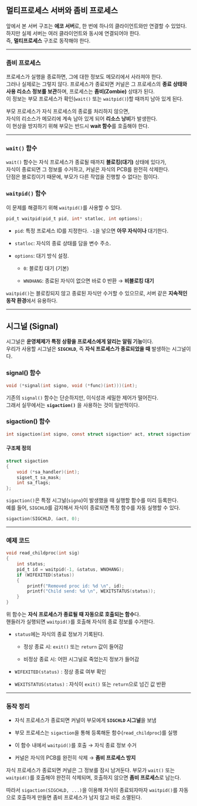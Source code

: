 
## 멀티프로세스 서버와 좀비 프로세스

앞에서 본 서버 구조는 **에코 서버**로, 한 번에 하나의 클라이언트와만 연결할 수 있었다.  
하지만 실제 서버는 여러 클라이언트와 동시에 연결되어야 한다.  
즉, **멀티프로세스** 구조로 동작해야 한다.

---

### 좀비 프로세스

프로세스가 실행을 종료하면, 그에 대한 정보도 메모리에서 사라져야 한다.  
그러나 실제로는 그렇지 않다. 프로세스가 종료되면 커널은 그 프로세스의 **종료 상태와 사용 리소스 정보를 보관**하며, 프로세스는 **좀비(Zombie)** 상태가 된다.  
이 정보는 부모 프로세스가 확인(`wait()` 또는 `waitpid()`)할 때까지 남아 있게 된다.

부모 프로세스가 자식 프로세스의 종료를 처리하지 않으면,  
자식의 리소스가 메모리에 계속 남아 있게 되어 **리소스 낭비**가 발생한다.  
이 현상을 방지하기 위해 부모는 반드시 **wait 함수**를 호출해야 한다.

---

### `wait()` 함수

`wait()` 함수는 자식 프로세스가 종료될 때까지 **블로킹(대기)** 상태에 있다가,  
자식이 종료되면 그 정보를 수거하고, 커널은 자식의 PCB를 완전히 삭제한다.  
단점은 블로킹이기 때문에, 부모가 다른 작업을 진행할 수 없다는 점이다.

### `waitpid()` 함수

이 문제를 해결하기 위해 `waitpid()`를 사용할 수 있다.

```c
pid_t waitpid(pid_t pid, int* statloc, int options);
```

- `pid`: 특정 프로세스 ID를 지정한다. `-1`을 넣으면 **아무 자식이나** 대기한다.
    
- `statloc`: 자식의 종료 상태를 담을 변수 주소.
    
- `options`: 대기 방식 설정.
    
    - `0`: 블로킹 대기 (기본)
        
    - `WNOHANG`: 종료된 자식이 없으면 바로 0 반환 → **비블로킹 대기**
        

`waitpid()`는 블로킹되지 않고 종료된 자식만 수거할 수 있으므로, 서버 같은 **지속적인 동작 환경**에서 유용하다.

---

## 시그널 (Signal)

시그널은 **운영체제가 특정 상황을 프로세스에게 알리는 알림 기능**이다.  
우리가 사용할 시그널은 **`SIGCHLD`**, 즉 **자식 프로세스가 종료되었을 때** 발생하는 시그널이다.

### signal() 함수

```c
void (*signal(int signo, void (*func)(int)))(int);
```

기존의 `signal()` 함수는 단순하지만, 이식성과 세밀한 제어가 떨어진다.  
그래서 실무에서는 **`sigaction()`** 을 사용하는 것이 일반적이다.


### sigaction() 함수

```c
int sigaction(int signo, const struct sigaction* act, struct sigaction* oldact);
```

#### 구조체 정의

```c
struct sigaction
{
    void (*sa_handler)(int);
    sigset_t sa_mask;
    int sa_flags;
};
```

`sigaction()`은 특정 시그널(`signo`)이 발생했을 때 실행할 함수를 미리 등록한다.  
예를 들어, `SIGCHLD`를 감지해서 자식이 종료되면 특정 함수를 자동 실행할 수 있다.

```c
sigaction(SIGCHLD, &act, 0);
```

---

### 예제 코드

```c
void read_childproc(int sig)
{
    int status;
    pid_t id = waitpid(-1, &status, WNOHANG);
    if (WIFEXITED(status))
    {
        printf("Removed proc id: %d \n", id);
        printf("Child send: %d \n", WEXITSTATUS(status));
    }
}
```

위 함수는 **자식 프로세스가 종료될 때 자동으로 호출되는 함수**다.  
핸들러가 실행되면 `waitpid()`를 호출해 자식의 종료 정보를 수거한다.

- `status`에는 자식의 종료 정보가 기록된다.
    
    - 정상 종료 시: `exit()` 또는 `return` 값이 들어감
        
    - 비정상 종료 시: 어떤 시그널로 죽었는지 정보가 들어감
        
- `WIFEXITED(status)` : 정상 종료 여부 확인
    
- `WEXITSTATUS(status)` : 자식이 `exit()` 또는 `return`으로 넘긴 값 반환
    

---

### 동작 정리

- 자식 프로세스가 종료되면 커널이 부모에게 **`SIGCHLD` 시그널**을 보냄
    
- 부모 프로세스는 `sigaction`을 통해 등록해둔 함수(`read_childproc`)를 실행
    
- 이 함수 내에서 `waitpid()`를 호출 → 자식 종료 정보 수거
    
- 커널은 자식의 PCB를 완전히 삭제 → **좀비 프로세스 방지**
    

자식 프로세스가 종료되면 커널은 그 정보를 잠시 남겨둔다. 부모가 `wait()` 또는 `waitpid()`를 호출해야 완전히 삭제되며, 호출하지 않으면 **좀비 프로세스**로 남는다.

따라서 `sigaction(SIGCHLD, ...)`을 이용해 자식이 종료되자마자 `waitpid()`를 자동으로 호출하게 만들면 좀비 프로세스가 남지 않고 바로 소멸된다.
